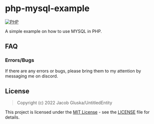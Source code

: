 # php-mysql-example
[![PHP](https://img.shields.io/badge/language-PHP-787cb5.svg?style=plastic)](https://en.wikipedia.org/wiki/PHP) 

A simple example on how to use MYSQL in PHP.


## FAQ

### Errors/Bugs
If there are any errors or bugs, please bring them to my attention by messaging me on discord.

## License

> Copyright (c) 2022 Jacob Gluska/UntitledEntity

This project is licensed under the [MIT License](https://opensource.org/licenses/mit-license.php) - see the [LICENSE](https://github.com/UntitledEntity/P2C-Client/blob/main/LICENSE) file for details.
